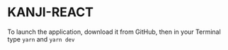 # KANJI-REACT  

To launch the application, download it from GitHub, then in your Terminal type `yarn` and `yarn dev`
